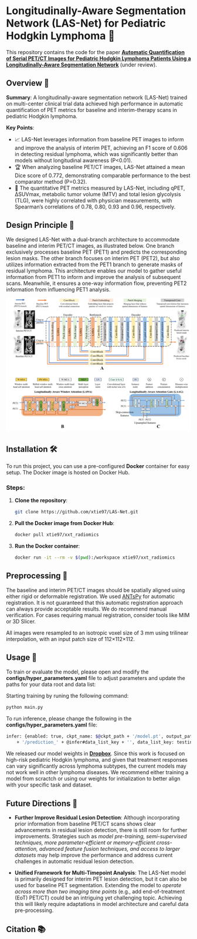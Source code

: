 # Longitudinally-Aware Segmentation Network (LAS-Net) for Pediatric Hodgkin Lymphoma :bookmark_tabs:

This repository contains the code for the paper [**Automatic Quantification of Serial PET/CT Images for Pediatric Hodgkin Lymphoma Patients Using a Longitudinally-Aware Segmentation Network**](https://arxiv.org/abs/2404.08611) (under review).

## Overview :mag_right:
**Summary**: 
A longitudinally-aware segmentation network (LAS-Net) trained on multi-center clinical trial data achieved high performance in automatic quantification of PET metrics for baseline and interim-therapy scans in pediatric Hodgkin lymphoma. 

**Key Points**:
- :chart_with_upwards_trend: LAS-Net leverages information from baseline PET images to inform and improve the analysis of interim PET, achieving an F1 score of 0.606 in detecting residual lymphoma, which was significantly better than models without longitudinal awareness (P<0.01).
- :trophy: When analyzing baseline PET/CT images, LAS-Net attained a mean Dice score of 0.772, demonstrating comparable performance to the best comparator method (P=0.32).
- :medal_sports: The quantitative PET metrics measured by LAS-Net, including qPET, ∆SUVmax, metabolic tumor volume (MTV) and total lesion glycolysis (TLG), were highly correlated with physician measurements, with Spearman’s correlations of 0.78, 0.80, 0.93 and 0.96, respectively. 

## Design Principle :triangular_ruler:
We designed LAS-Net with a dual-branch architecture to accommodate baseline and interim PET/CT images, as illustrated below. One branch exclusively processes baseline PET (PET1) and predicts the corresponding lesion masks. The other branch focuses on interim PET (PET2), but also utilizes information extracted from the PET1 branch to generate masks of residual lymphoma. This architecture enables our model to gather useful information from PET1 to inform and improve the analysis of subsequent scans. Meanwhile, it ensures a one-way information flow, preventing PET2 information from influencing PET1 analysis. 

![LASNet Architecture](./images/lasnet_model.jpg)


## Installation 🛠

To run this project, you can use a pre-configured **Docker** container for easy setup. The Docker image is hosted on Docker Hub.

### Steps:

1. **Clone the repository**:
   ```bash
   git clone https://github.com/xtie97/LAS-Net.git
   ```
2. **Pull the Docker image from Docker Hub**:
    ```bash
   docker pull xtie97/xxt_radiomics
   ```
3. **Run the Docker container**:
   ```bash
   docker run -it --rm -v $(pwd):/workspace xtie97/xxt_radiomics
   ```
   
## Preprocessing 🧩
The baseline and interim PET/CT images should be spatially aligned using either rigid or deformable registration. We used [ANTsPy](https://github.com/ANTsX/ANTsPy) for automatic registration. It is not guaranteed that this automatic registration approach can always provide acceptable results. We do recommend manual verification. For cases requiring manual registration, consider tools like MIM or 3D Slicer. 

All images were resampled to an isotropic voxel size of 3 mm using trilinear interpolation, with an input patch size of 112×112×112.


## Usage 🚀
To train or evaluate the model, please open and modify the **configs/hyper_parameters.yaml** file to adjust parameters and update the paths for your data root and data list:

Starting training by runing the following command:
```bash
python main.py
```
To run inference, please change the following in the **configs/hyper_parameters.yaml** file:
```bash
infer: {enabled: true, ckpt_name: $@ckpt_path + '/model.pt', output_path: $@bundle_root
    + '/prediction_' + @infer#data_list_key + '', data_list_key: testing}  
```

We released our model weights in [**Dropbox**](https://www.dropbox.com/scl/fo/6ihu7tjk2yqe75bylyy0t/h?rlkey=sbuaip5qy0ep6mukcne9nwlxe&dl=0). Since this work is focused on high-risk pediatric Hodgkin lymphoma, and given that treatment responses can vary significantly across lymphoma subtypes, the current models may not work well in other lymphoma diseases. We recommend either training a model from scractch or using our weights for initialization to better align with your specific task and dataset.

## Future Directions :dart:
- **Further Improve Residual Lesion Detection**: Although incorporating prior information from baseline PET/CT scans shows clear advancements in residual lesion detection, there is still room for further improvements. Strategies such as *model pre-training, semi-supervised techniques, more parameter-efficient or memory-efficient cross-attention, advanced feature fusion techniques, and access to larger datasets* may help improve the performance and address current challenges in automatic residual lesion detection.
  
- **Unified Framework for Multi-Timepoint Analysis**: The LAS-Net model is primarily designed for interim PET lesion detection, but it can also be used for baseline PET segmentation. Extending the model to *operate across more than two imaging time points* (e.g., add end-of-treatment (EoT) PET/CT) could be an intriguing yet challenging topic. Achieving this will likely require adaptations in model architecture and careful data pre-processing. 

## Citation 📚



